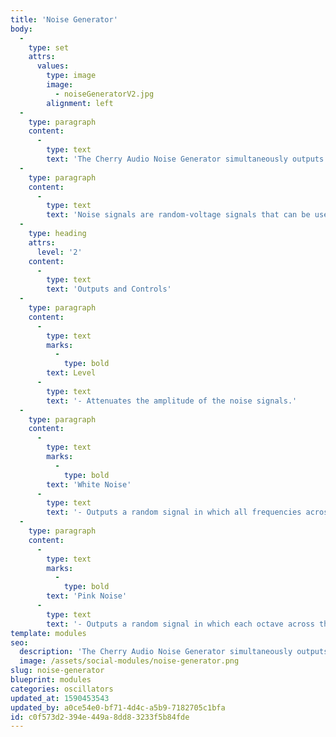 ```yaml
---
title: 'Noise Generator'
body:
  -
    type: set
    attrs:
      values:
        type: image
        image:
          - noiseGeneratorV2.jpg
        alignment: left
  -
    type: paragraph
    content:
      -
        type: text
        text: 'The Cherry Audio Noise Generator simultaneously outputs white and pink noise which can be attenuated by its built-in amplifier.'
  -
    type: paragraph
    content:
      -
        type: text
        text: 'Noise signals are random-voltage signals that can be used as audio or control signals. As an audio signal, noise is often used to emulate the percussive hit of a drum or the breathiness of a voice. As a control signal, it can be a great source for creating randomness in a patch. Noise signals are often used as the input signal of a Sample and Hold module which can adjust the rate at which random voltages are output.'
  -
    type: heading
    attrs:
      level: '2'
    content:
      -
        type: text
        text: 'Outputs and Controls'
  -
    type: paragraph
    content:
      -
        type: text
        marks:
          -
            type: bold
        text: Level
      -
        type: text
        text: '- Attenuates the amplitude of the noise signals.'
  -
    type: paragraph
    content:
      -
        type: text
        marks:
          -
            type: bold
        text: 'White Noise'
      -
        type: text
        text: '- Outputs a random signal in which all frequencies across the frequency spectrum are represented equally.'
  -
    type: paragraph
    content:
      -
        type: text
        marks:
          -
            type: bold
        text: 'Pink Noise'
      -
        type: text
        text: '- Outputs a random signal in which each octave across the frequency spectrum is represented equally. Pink noise will sound duller to the ear than white noise, and as a control signal, will be less likely to output higher frequencies.'
template: modules
seo:
  description: 'The Cherry Audio Noise Generator simultaneously outputs white and pink noise which can be attenuated by its built-in amplifier.'
  image: /assets/social-modules/noise-generator.png
slug: noise-generator
blueprint: modules
categories: oscillators
updated_at: 1590453543
updated_by: a0ce54e0-bf71-4d4c-a5b9-7182705c1bfa
id: c0f573d2-394e-449a-8dd8-3233f5b84fde
---
```

